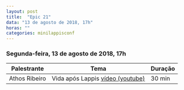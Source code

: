 ```yaml
---
layout: post
title:  "Epic 21"
data: "13 de agosto de 2018, 17h"
horas: ""
categories: minilappisconf
---
```


### Segunda-feira, 13 de agosto de 2018, 17h

| Palestrante      | Tema                                    | Duração |
| ---------------- | --------------------------------------- | ------- |
| Athos Ribeiro    | Vida após Lappis [vídeo (youtube)](https://www.youtube.com/watch?v=DoKKpAY4WKg) | 30 min  |

